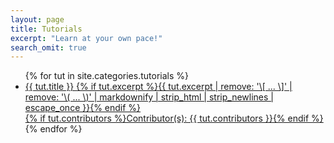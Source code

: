 ```yaml
---
layout: page
title: Tutorials
excerpt: "Learn at your own pace!"
search_omit: true
---
```


<ul class="post-list">
    {% for tut in site.categories.tutorials %} 
    <li><article><a href="{{ site.url }}{{ tut.permalink }}">{{ tut.title }}
        <span class="excerpt">{% if tut.excerpt %}{{ tut.excerpt | remove: '\[ ... \]' | remove: '\( ... \)' | markdownify | strip_html | strip_newlines | escape_once }}{% endif %}<br>{% if tut.contributors %}Contributor(s): {{ tut.contributors }}{% endif %}</span>
    </a></article></li>
    {% endfor %}
</ul>

